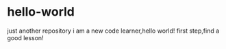 # hello-world
just another repository
i am a new code learner,hello world!
first step,find a good lesson!
